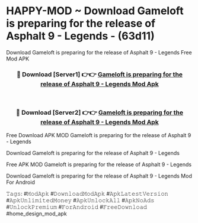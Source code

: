 # HAPPY-MOD ~ Download Gameloft is preparing for the release of Asphalt 9 - Legends - (63d11)
Download Gameloft is preparing for the release of Asphalt 9 - Legends Free Mod APK

<div align="center">
<h3>🔴 Download [Server1] 👉👉 <a href="https://apk-comot.site?title=Gameloft_is_preparing_for_the_release_of_Asphalt_9_-_Legends">Gameloft is preparing for the release of Asphalt 9 - Legends Mod Apk</a></h3><br>

<h3>🔴 Download [Server2] 👉👉 <a href="https://apk-comot.site?title=Gameloft_is_preparing_for_the_release_of_Asphalt_9_-_Legends">Gameloft is preparing for the release of Asphalt 9 - Legends Mod Apk</a></h3>
</div>


Free Download APK MOD Gameloft is preparing for the release of Asphalt 9 - Legends

Download Gameloft is preparing for the release of Asphalt 9 - Legends 

Free APK MOD Gameloft is preparing for the release of Asphalt 9 - Legends 

Download Gameloft is preparing for the release of Asphalt 9 - Legends Mod For Android

𝚃𝚊𝚐𝚜: #𝙼𝚘𝚍𝙰𝚙𝚔 #𝙳𝚘𝚠𝚗𝚕𝚘𝚊𝚍𝙼𝚘𝚍𝙰𝚙𝚔 #𝙰𝚙𝚔𝙻𝚊𝚝𝚎𝚜𝚝𝚅𝚎𝚛𝚜𝚒𝚘𝚗 #𝙰𝚙𝚔𝚄𝚗𝚕𝚒𝚖𝚒𝚝𝚎𝚍𝙼𝚘𝚗𝚎𝚢 #𝙰𝚙𝚔𝚄𝚗𝚕𝚘𝚌𝚔𝙰𝚕𝚕 #𝙰𝚙𝚔𝙽𝚘𝙰𝚍𝚜 #𝚄𝚗𝚕𝚘𝚌𝚔𝙿𝚛𝚎𝚖𝚒𝚞𝚖 #𝙵𝚘𝚛𝙰𝚗𝚍𝚛𝚘𝚒𝚍 #𝙵𝚛𝚎𝚎𝙳𝚘𝚠𝚗𝚕𝚘𝚊𝚍 #home_design_mod_apk